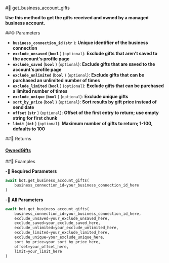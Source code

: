 #🔧 get_business_account_gifts

**Use this method to get the gifts received and owned by a managed business account.**

##⚙️ Parameters

- **`business_connection_id`** (**`str`** ): **Unique identifier of the business connection**
- **`exclude_unsaved`** (**`bool`** ) (`optional`): **Exclude gifts that aren't saved to the account's profile page**
- **`exclude_saved`** (**`bool`** ) (`optional`): **Exclude gifts that are saved to the account's profile page**
- **`exclude_unlimited`** (**`bool`** ) (`optional`): **Exclude gifts that can be purchased an unlimited number of times**
- **`exclude_limited`** (**`bool`** ) (`optional`): **Exclude gifts that can be purchased a limited number of times**
- **`exclude_unique`** (**`bool`** ) (`optional`): **Exclude unique gifts**
- **`sort_by_price`** (**`bool`** ) (`optional`): **Sort results by gift price instead of send date**
- **`offset`** (**`str`** ) (`optional`): **Offset of the first entry to return; use empty string for first chunk**
- **`limit`** (**`int`** ) (`optional`): **Maximum number of gifts to return; 1-100, defaults to 100**

##📲 Returns

#### [OwnedGifts](../types/OwnedGifts.md)

##📀 Examples

-🪫 **Required Parameters**

```python
await bot.get_business_account_gifts(
    business_connection_id=your_business_connection_id_here
)
```

-🔋 **All Parameters**

```python
await bot.get_business_account_gifts(
    business_connection_id=your_business_connection_id_here,
    exclude_unsaved=your_exclude_unsaved_here,
    exclude_saved=your_exclude_saved_here,
    exclude_unlimited=your_exclude_unlimited_here,
    exclude_limited=your_exclude_limited_here,
    exclude_unique=your_exclude_unique_here,
    sort_by_price=your_sort_by_price_here,
    offset=your_offset_here,
    limit=your_limit_here
)
```
